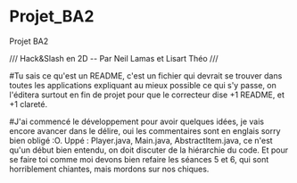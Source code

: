 # Projet_BA2
Projet BA2

/// Hack&Slash en 2D -- Par Neil Lamas et Lisart Théo ///

#Tu sais ce qu'est un README, c'est un fichier qui devrait se trouver dans toutes les applications expliquant au mieux possible ce qui s'y passe, on l'éditera surtout en fin de projet pour que le correcteur dise +1 README, et +1 clareté.

#J'ai commencé le développement pour avoir quelques idées, je vais encore avancer dans le délire, oui les commentaires sont en englais sorry bien obligé :O. Uppé : Player.java, Main.java, AbstractItem.java, ce n'est qu'un début bien entendu, on doit discuter de la hiérarchie du code. Et pour se faire toi comme moi devons bien refaire les séances 5 et 6, qui sont horriblement chiantes, mais mordons sur nos chiques.
